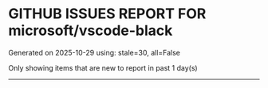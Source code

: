 
# GITHUB ISSUES REPORT FOR microsoft/vscode-black


Generated on 2025-10-29 using: stale=30, all=False


Only showing items that are new to report in past 1 day(s)


---




















